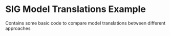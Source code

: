 # SIG Model Translations Example

Contains some basic code to compare model translations between different approaches